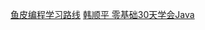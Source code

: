 [鱼皮编程学习路线](https://github.com/liyupi/code-roadmap)
[韩顺平 零基础30天学会Java](https://www.bilibili.com/video/BV1fh411y7R8/?vd_source=c8247d41d249b68d5f6a6c788cc5424d)